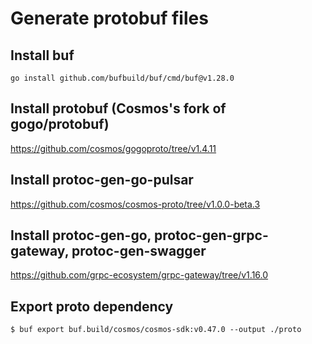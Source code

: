 # Generate protobuf files

## Install buf

`go install github.com/bufbuild/buf/cmd/buf@v1.28.0`

## Install protobuf (Cosmos's fork of gogo/protobuf)

https://github.com/cosmos/gogoproto/tree/v1.4.11

## Install protoc-gen-go-pulsar

https://github.com/cosmos/cosmos-proto/tree/v1.0.0-beta.3

## Install protoc-gen-go, protoc-gen-grpc-gateway, protoc-gen-swagger

https://github.com/grpc-ecosystem/grpc-gateway/tree/v1.16.0

## Export proto dependency

`$ buf export buf.build/cosmos/cosmos-sdk:v0.47.0 --output ./proto`
